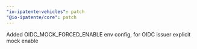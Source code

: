 ```yaml
---
"io-ipatente-vehicles": patch
"@io-ipatente/core": patch
---
```


Added OIDC_MOCK_FORCED_ENABLE env config, for OIDC issuer explicit mock enable
